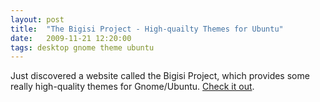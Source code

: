 ```yaml
---
layout: post
title:  "The Bigisi Project - High-quailty Themes for Ubuntu"
date:   2009-11-21 12:20:00
tags: desktop gnome theme ubuntu
---
```


Just discovered a website called the Bigisi Project, which provides some really high-quality themes for Gnome/Ubuntu. [Check it out](http://www.bisigi-project.org/).